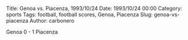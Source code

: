 Title: Genoa vs. Piacenza, 1993/10/24
Date: 1993/10/24 00:00
Category: sports
Tags: football, football scores, Genoa, Piacenza
Slug: genoa-vs-piacenza
Author: carbonero


Genoa 0 - 1 Piacenza
